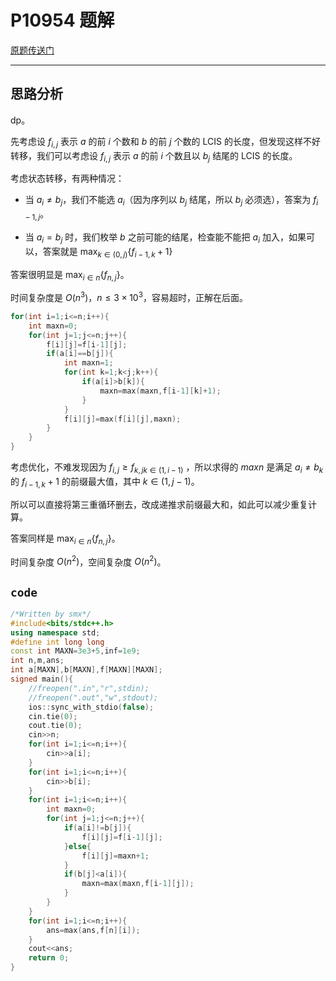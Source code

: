 # P10954 题解

[原题传送门](https://www.luogu.com.cn/problem/P10954)

---

## 思路分析

dp。

先考虑设 $f_{i,j}$ 表示 $a$ 的前 $i$ 个数和 $b$ 的前 $j$ 个数的 LCIS 的长度，但发现这样不好转移，我们可以考虑设 $f_{i,j}$ 表示 $a$ 的前 $i$ 个数且以 $b_j$ 结尾的 LCIS 的长度。

考虑状态转移，有两种情况：

- 当 $a_i\ne b_j$，我们不能选 $a_i$（因为序列以 $b_j$ 结尾，所以 $b_j$ 必须选），答案为 $f_{i-1,j}$。

- 当 $a_i=b_j$ 时，我们枚举 $b$ 之前可能的结尾，检查能不能把 $a_i$ 加入，如果可以，答案就是 $\max_{k\in (0,j)}\{f_{i-1,k}+1\}$

答案很明显是 $\max_{i\in n}\{f_{n,j}\}$。

时间复杂度是 $O(n^3)$，$n\leq 3\times10^3$，容易超时，正解在后面。


```cpp
for(int i=1;i<=n;i++){
	int maxn=0;
	for(int j=1;j<=n;j++){
		f[i][j]=f[i-1][j];
		if(a[i]==b[j]){
			int maxn=1;
			for(int k=1;k<j;k++){
				if(a[i]>b[k]){
					maxn=max(maxn,f[i-1][k]+1);
				}
			}
			f[i][j]=max(f[i][j],maxn);
		}
	}
}
```

考虑优化，不难发现因为 $f_{i,j}\ge{f_{k,j}}_{ k\in (1,i-1)}$ ，所以求得的 $maxn$ 是满足 $a_i\ne b_k$ 的 $f_{i-1,k}+1$ 的前缀最大值，其中 $k\in (1,j-1)$。

所以可以直接将第三重循环删去，改成递推求前缀最大和，如此可以减少重复计算。

答案同样是 $\max_{i\in n}\{f_{n,j}\}$。

时间复杂度 $O(n^2)$，空间复杂度 $O(n^2)$。

## $\texttt{code}$

```cpp
/*Written by smx*/
#include<bits/stdc++.h>
using namespace std;
#define int long long
const int MAXN=3e3+5,inf=1e9;
int n,m,ans;
int a[MAXN],b[MAXN],f[MAXN][MAXN];
signed main(){
	//freopen(".in","r",stdin);
	//freopen(".out","w",stdout);
	ios::sync_with_stdio(false);
	cin.tie(0);
	cout.tie(0);
	cin>>n;
	for(int i=1;i<=n;i++){
		cin>>a[i];
	}
	for(int i=1;i<=n;i++){
		cin>>b[i];
	}
	for(int i=1;i<=n;i++){
		int maxn=0;
		for(int j=1;j<=n;j++){
			if(a[i]!=b[j]){
				f[i][j]=f[i-1][j];
			}else{
				f[i][j]=maxn+1;
			}
			if(b[j]<a[i]){
				maxn=max(maxn,f[i-1][j]);
			}
		}
	}
	for(int i=1;i<=n;i++){
		ans=max(ans,f[n][i]);
	}
	cout<<ans;
	return 0;
}
```